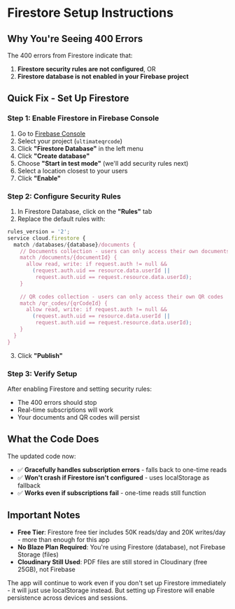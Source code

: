 # Firestore Setup Instructions

## Why You're Seeing 400 Errors

The 400 errors from Firestore indicate that:
1. **Firestore security rules are not configured**, OR
2. **Firestore database is not enabled in your Firebase project**

## Quick Fix - Set Up Firestore

### Step 1: Enable Firestore in Firebase Console

1. Go to [Firebase Console](https://console.firebase.google.com/)
2. Select your project (`ultimateqrcode`)
3. Click **"Firestore Database"** in the left menu
4. Click **"Create database"**
5. Choose **"Start in test mode"** (we'll add security rules next)
6. Select a location closest to your users
7. Click **"Enable"**

### Step 2: Configure Security Rules

1. In Firestore Database, click on the **"Rules"** tab
2. Replace the default rules with:

```javascript
rules_version = '2';
service cloud.firestore {
  match /databases/{database}/documents {
    // Documents collection - users can only access their own documents
    match /documents/{documentId} {
      allow read, write: if request.auth != null && 
        (request.auth.uid == resource.data.userId || 
         request.auth.uid == request.resource.data.userId);
    }
    
    // QR codes collection - users can only access their own QR codes
    match /qr_codes/{qrCodeId} {
      allow read, write: if request.auth != null && 
        (request.auth.uid == resource.data.userId || 
         request.auth.uid == request.resource.data.userId);
    }
  }
}
```

3. Click **"Publish"**

### Step 3: Verify Setup

After enabling Firestore and setting security rules:
- The 400 errors should stop
- Real-time subscriptions will work
- Your documents and QR codes will persist

## What the Code Does

The updated code now:
- ✅ **Gracefully handles subscription errors** - falls back to one-time reads
- ✅ **Won't crash if Firestore isn't configured** - uses localStorage as fallback
- ✅ **Works even if subscriptions fail** - one-time reads still function

## Important Notes

- **Free Tier**: Firestore free tier includes 50K reads/day and 20K writes/day - more than enough for this app
- **No Blaze Plan Required**: You're using Firestore (database), not Firebase Storage (files)
- **Cloudinary Still Used**: PDF files are still stored in Cloudinary (free 25GB), not Firebase

The app will continue to work even if you don't set up Firestore immediately - it will just use localStorage instead. But setting up Firestore will enable persistence across devices and sessions.

